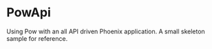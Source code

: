 # PowApi

Using Pow with an all API driven Phoenix application. A small skeleton sample for reference.